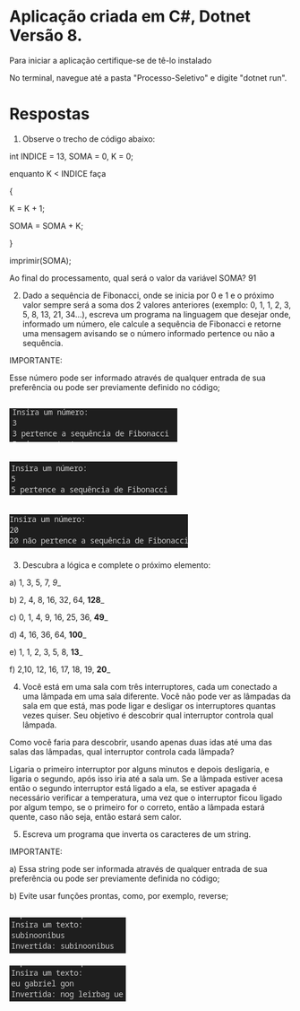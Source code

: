 # Aplicação criada em C#, Dotnet Versão 8.

Para iniciar a aplicação certifique-se de tê-lo instalado

No terminal, navegue até a pasta "Processo-Seletivo" e digite "dotnet run".

# Respostas
1) Observe o trecho de código abaixo:

int INDICE = 13, SOMA = 0, K = 0;

enquanto K < INDICE faça

{

K = K + 1;

SOMA = SOMA + K;

}

imprimir(SOMA);



Ao final do processamento, qual será o valor da variável SOMA?
91


2) Dado a sequência de Fibonacci, onde se inicia por 0 e 1 e o próximo valor sempre será a soma dos 2 valores anteriores (exemplo: 0, 1, 1, 2, 3, 5, 8, 13, 21, 34...), escreva um programa na linguagem que desejar onde, informado um número, ele calcule a sequência de Fibonacci e retorne uma mensagem avisando se o número informado pertence ou não a sequência.



IMPORTANTE:

Esse número pode ser informado através de qualquer entrada de sua preferência ou pode ser previamente definido no código;

![Resultado 1](./Assets/Fib01.png)
---
![Resultado 2](./Assets/Fib02.png)
---
![Resultado 3](./Assets/Fib03.png)
---

3) Descubra a lógica e complete o próximo elemento:



a) 1, 3, 5, 7, _9__

b) 2, 4, 8, 16, 32, 64, __128___

c) 0, 1, 4, 9, 16, 25, 36, __49___

d) 4, 16, 36, 64, __100___

e) 1, 1, 2, 3, 5, 8, __13___

f) 2,10, 12, 16, 17, 18, 19, __20___



4) Você está em uma sala com três interruptores, cada um conectado a uma lâmpada em uma sala diferente. Você não pode ver as lâmpadas da sala em que está, mas pode ligar e desligar os interruptores quantas vezes quiser. Seu objetivo é descobrir qual interruptor controla qual lâmpada.

Como você faria para descobrir, usando apenas duas idas até uma das salas das lâmpadas, qual interruptor controla cada lâmpada?

Ligaria o primeiro interruptor por alguns minutos e depois desligaria, e ligaria o segundo, após isso iria até a sala um.
Se a lâmpada estiver acesa então o segundo interruptor está ligado a ela, se estiver apagada é necessário verificar a temperatura, uma vez que o interruptor ficou ligado por algum tempo, se o primeiro for o correto, então a lâmpada estará quente, caso não seja, então estará sem calor.
 

5) Escreva um programa que inverta os caracteres de um string.


IMPORTANTE:

a) Essa string pode ser informada através de qualquer entrada de sua preferência ou pode ser previamente definida no código;

b) Evite usar funções prontas, como, por exemplo, reverse;

![Resultado 4](./Assets/Rev01.png)
---
![Resultado 5](./Assets/Rev02.png)